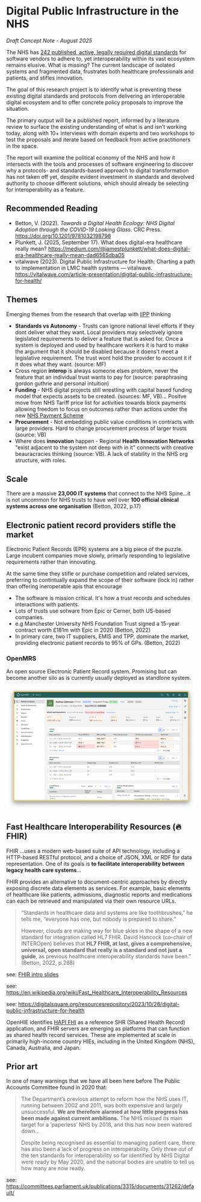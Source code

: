 # Digital Public Infrastructure in the NHS

_Draft Concept Note - August 2025_

The NHS has [242 published, active, legally required digital standards](https://standards.nhs.uk/published-standards?order=asc&orderBy=name&mandated=true&status=active) for software vendors to adhere to, yet interoperability within its vast ecosystem remains elusive. What is missing? The current landscape of isolated systems and fragmented data, frustrates both healthcare professionals and patients, and stifles innovation.

The goal of this research project is to identify what is preventing these existing digital standards and protocols from delivering an interoperable digital ecosystem and to offer concrete policy proposals to improve the situation.

The primary output will be a published report, informed by a literature review to surface the existing understanding of what is and isn’t working today, along with 10+ interviews with domain experts and two workshops to test the proposals and iterate based on feedback from active practitioners in the space.

The report will examine the political economy of the NHS and how it intersects with the tools and processes of software engineering to discover why a protocols- and standards-based approach to digital transformation has not taken off yet, despite evident investment in standards and devolved authority to choose different solutions, which should already be selecting for interoperability as a feature.

## Recommended Reading

- Betton, V. (2022). _Towards a Digital Health Ecology: NHS Digital Adoption through the COVID-19 Looking Glass_. CRC Press. https://doi.org/10.1201/9781032198798
- Plunkett, J. (2025, September 17). What does digital-era healthcare really mean? https://medium.com/@jamestplunkett/what-does-digital-era-healthcare-really-mean-dad6565dba05
- vitalwave (2023). Digital Public Infrastructure for Health: Charting a path to implementation in LMIC health systems — vitalwave. https://vitalwave.com/article-presentation/digital-public-infrastructure-for-health/

## Themes

Emerging themes from the research that overlap with [IIPP](https://www.ucl.ac.uk/bartlett/public-purpose) thinking

- **Standards vs Autonomy** - Trusts can ignore national level efforts if they dont deliver what they want. Local providers may selectively ignore legislated requirements to deliver a feature that is asked for. Once a system is deployed and used by healthcare workers it is hard to make the argument that it should be disabled because it doens't meet a legislative requirement. The trust wont hold the provider to account it if it does what they want. (source: MF)
- Cross region **interop** is always someone elses problem, never the feature that an individual trust wants to pay for  (source: paraphrasing gordon guthrie and personal intuition)
- **Funding** - NHS digital projects still wrestling with capital based funding model that expects assets to be created. (sources: MF, VB)... Positve move from NHS Tariff price list for activities towards block payments allowing freedom to focus on outcomes rather than actions under the new [NHS Payment Scheme](https://www.england.nhs.uk/pay-syst/nhs-payment-scheme/)
- **Procurement** - Not embedding public value conditions in contracts with large providers. Hard to change procurement process of larger trusts (source: VB)
- Where does **innovation** happen - Regional **Health Innovation Networks** "exist adjacent to the system not deep with in it" connects with creative beauracracies thinking (source: VB). A lack of stability in the NHS org structure, with roles.

## Scale

There are a massive **23,000 IT systems** that connect to the NHS Spine...it is not uncommon for NHS trusts to have well over **100 official clinical systems across one organisation** (Betton, 2022, p.17)


## Electronic patient record providers stifle the market

Electronic Patient Records (EPR) systems are a big piece of the puzzle. Large incubent companies move slowly, primarly responding to legislative requirements rather than innovating. 

At the same time they stifle or purchase competition and related services, preferring to contintually expand the scope of their software (lock in) rather than offering ineroperable apis that encourage 

- The software is mission critical. It's how a trust records and schedules interactions with patients.
- Lots of trusts use sotware from Epic or Cerner, both US-based companies.
- e.g Manchester University NHS Foundation Trust signed a 15-year contract worth £181m with Epic in 2020 (Betton, 2022)
- In primary care, two IT suppliers, EMIS and TPP, dominate the market, providing electronic patient records to 95% of GPs. (Betton, 2022)

### OpenMRS

An open source Electronic Patient Record system. Promising but can become another silo as is currently usually deployed as standlone system.

![screenshot of openMRS web app](./src/assets/images/openmrs-screenshot.png)


## Fast Healthcare Interoperability Resources (🔥 FHIR)

FHIR ...uses a modern web-based suite of API technology, including a HTTP-based RESTful protocol, and a choice of JSON, XML or RDF for data representation. One of its goals is **to facilitate interoperability between legacy health care systems**...

FHIR provides an alternative to document-centric approaches by directly exposing discrete data elements as services. For example, basic elements of healthcare like patients, admissions, diagnostic reports and medications can each be retrieved and manipulated via their own resource URLs.

> “Standards in healthcare data and systems are like toothbrushes,” he tells me, “everyone has one, but nobody is prepared to share.”
> 
> However, clouds are making way for blue skies in the shape of a new standard for integration called HL7 FHIR. David Hancock (co-chair of INTEROpen) believes that **HL7 FHIR, at last, gives a comprehensive, universal, open standard that really is a standard and not just a guide**, as previous healthcare interoperability standards have been.” (Betton, 2022, p.288)

see: [FHIR intro slides](https://www.hl7.org.uk/wp-content/uploads/HL7UK_Media/Documents/Technical/HL7_UK_FHIR_and_JSON_20140203.pdf)

see: https://en.wikipedia.org/wiki/Fast_Healthcare_Interoperability_Resources

see: https://digitalsquare.org/resourcesrepository/2023/10/26/digital-public-infrastructure-for-health

OpenHIE identifies [HAPI FHI](https://hapifhir.io/) as a reference SHR (Shared Health Record) application, and FHIR
servers are emerging as platforms that can function as shared health
record services. These are implemented at scale in primarily high-income
country HIEs, including in the United Kingdom (NHS), Canada, Australia,
and Japan. 


## Prior art

In one of many warnings that we have all been here before The Public Accounts Committee found in 2020 that:

> The Department’s previous attempt to reform how the NHS uses IT, running between 2002 and 2011, was both expensive and largely unsuccessful. **We are therefore alarmed at how little progress has been made against current ambitions.** The NHS missed its main target for a ’paperless’ NHS by 2018, and this has now been watered down... 
>
> Despite being recognised as essential to managing patient care, there has also been a lack of progress on interoperability. Only three out of the ten standards for interoperability so far identified by NHS Digital were ready by May 2020, and the national bodies are unable to tell us how many are now ready.

see: https://committees.parliament.uk/publications/3315/documents/31262/default/
